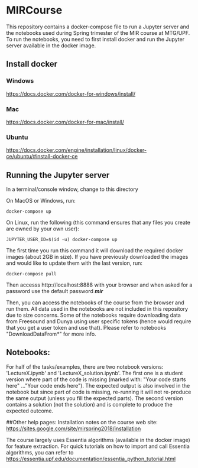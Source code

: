 # MIRCourse

This repository contains a docker-compose file to run a Jupyter server and the notebooks used during Spring trimester of the MIR course at MTG/UPF. To run the notebooks, you need to first install docker and run the Jupyter server available in the docker image.

## Install docker

### Windows
https://docs.docker.com/docker-for-windows/install/

### Mac
https://docs.docker.com/docker-for-mac/install/

### Ubuntu
https://docs.docker.com/engine/installation/linux/docker-ce/ubuntu/#install-docker-ce

## Running the Jupyter server 
In a terminal/console window, change to this directory

On MacOS or Windows, run:

    docker-compose up

On Linux, run the following (this command ensures that any files you create are owned by your own user):

    JUPYTER_USER_ID=$(id -u) docker-compose up

The first time you run this command it will download the required docker images (about 2GB in size). If you have previously downloaded the images and would like to update them with the last version, run:

    docker-compose pull

Then accesss http://localhost:8888 with your browser and when asked for a
password use the default password ***mir***

Then, you can access the notebooks of the course from the browser and run them. All data used in the notebooks are not included in this repository due to size concerns. Some of the notebooks require downloading data from Freesound and Dunya using user specific tokens (hence would require that you get a user token and use that). Please refer to notebooks "DownloadDataFrom*" for more info.

## Notebooks:
For half of the tasks/examples, there are two notebook versions: 'LectureX.ipynb' and 'LectureX_solution.ipynb'. The first one is a student version where part of the code is missing (marked with: "Your code starts here" ..."Your code ends here"). The expected output is also involved in the notebook but since part of code is missing, re-running it will not re-produce the same output (unless you fill the expected parts).
The second version contains a solution (not the solution) and is complete to produce the expected outcome.

##Other help pages:	
Installation notes on the course web site:
https://sites.google.com/site/mirspring2018/installation

The course largely uses Essentia algorithms (available in the docker image) for feature extraction. For quick tutorials on how to import and call Essentia algorithms, you can refer to https://essentia.upf.edu/documentation/essentia_python_tutorial.html
